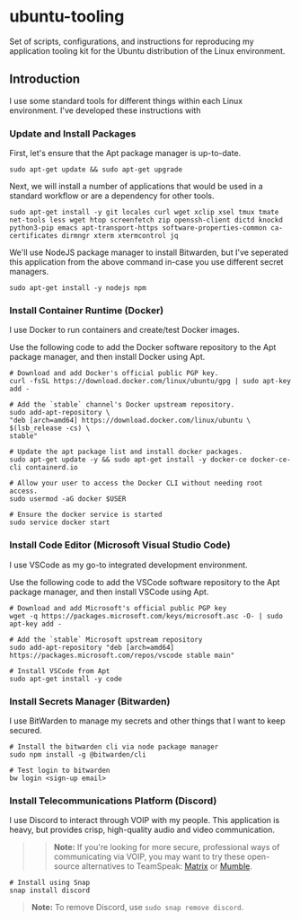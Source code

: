 # ubuntu-tooling
Set of scripts, configurations, and instructions for reproducing my application tooling kit for the Ubuntu distribution of the Linux environment.

## Introduction

I use some standard tools for different things within each Linux environment. I've developed these instructions with 


### Update and Install Packages

First, let's ensure that the Apt package manager is up-to-date.

```sudo apt-get update && sudo apt-get upgrade```

Next, we will install a number of applications that would be used in a standard workflow or are a dependency for other tools.

```sudo apt-get install -y git locales curl wget xclip xsel tmux tmate net-tools less wget htop screenfetch zip openssh-client dictd knockd python3-pip emacs apt-transport-https software-properties-common ca-certificates dirmngr xterm xtermcontrol jq```

We'll use NodeJS package manager to install Bitwarden, but I've seperated this application from the above command in-case you use different secret managers.

```sudo apt-get install -y nodejs npm```

### Install Container Runtime (Docker)

I use Docker to run containers and create/test Docker images. 

Use the following code to add the Docker software repository to the Apt package manager, and then install Docker using Apt.

```
# Download and add Docker's official public PGP key.
curl -fsSL https://download.docker.com/linux/ubuntu/gpg | sudo apt-key add -

# Add the `stable` channel's Docker upstream repository.
sudo add-apt-repository \
"deb [arch=amd64] https://download.docker.com/linux/ubuntu \
$(lsb_release -cs) \
stable"

# Update the apt package list and install docker packages.
sudo apt-get update -y && sudo apt-get install -y docker-ce docker-ce-cli containerd.io

# Allow your user to access the Docker CLI without needing root access.
sudo usermod -aG docker $USER

# Ensure the docker service is started
sudo service docker start
```

### Install Code Editor (Microsoft Visual Studio Code)

I use VSCode as my go-to integrated development environment.

Use the following code to add the VSCode software repository to the Apt package manager, and then install VSCode using Apt.

```
# Download and add Microsoft's official public PGP key
wget -q https://packages.microsoft.com/keys/microsoft.asc -O- | sudo apt-key add -

# Add the `stable` Microsoft upstream repository
sudo add-apt-repository "deb [arch=amd64] https://packages.microsoft.com/repos/vscode stable main"

# Install VSCode from Apt
sudo apt-get install -y code
```

### Install Secrets Manager (Bitwarden)

I use BitWarden to manage my secrets and other things that I want to keep secured.

```
# Install the bitwarden cli via node package manager
sudo npm install -g @bitwarden/cli

# Test login to bitwarden
bw login <sign-up email>
```

### Install Telecommunications Platform (Discord)

I use Discord to interact through VOIP with my people. This application is heavy, but provides crisp, high-quality audio and video communication.

>> **Note:** If you're looking for more secure, professional ways of communicating via VOIP, you may want to try these open-source alternatives to TeamSpeak: [Matrix](https://matrix.org/) or [Mumble](https://www.mumble.info/).

```
# Install using Snap
snap install discord
```

> **Note:** To remove Discord, use ```sudo snap remove discord```.

